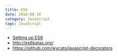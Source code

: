 ```yaml
---
title: ES6
date: 2016-08-10
category: JavaScript
tags: JavaScript
---
```


- [Setting up ES6](https://leanpub.com/setting-up-es6/read)
- http://es6katas.org/
- https://github.com/wycats/javascript-decorators
